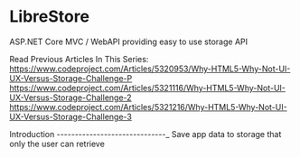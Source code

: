 # LibreStore
ASP.NET Core MVC / WebAPI providing easy to use storage API

Read Previous Articles In This Series:
https://www.codeproject.com/Articles/5320953/Why-HTML5-Why-Not-UI-UX-Versus-Storage-Challenge-P
https://www.codeproject.com/Articles/5321116/Why-HTML5-Why-Not-UI-UX-Versus-Storage-Challenge-2
https://www.codeproject.com/Articles/5321216/Why-HTML5-Why-Not-UI-UX-Versus-Storage-Challenge-3

Introduction
------------------------------_
Save app data to storage that only the user can retrieve
